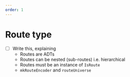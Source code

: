 ```yaml
---
order: 1
---
```


# Route type

- [ ] Write this, explaining
  - Routes are ADTs
  - Routes can be nested (sub-routes) i.e. hierarchical
  - Routes must be an instance of `IsRoute`
  - `mkRouteEncoder` and `routeUniverse`